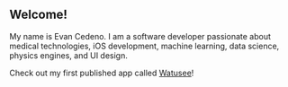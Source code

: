 ## Welcome!

My name is Evan Cedeno. I am a software developer passionate about medical technologies, iOS development, machine learning, data science, physics engines, and UI design.

Check out my first published app called [Watusee](https://github.com/EvanC8/Watusee)!
